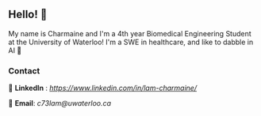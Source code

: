 ## Hello! 👋

My name is Charmaine and I'm a 4th year Biomedical Engineering Student at the University of Waterloo! I'm a SWE in healthcare, and like to dabble in AI 🤖

### Contact
🔗 **LinkedIn** : _https://www.linkedin.com/in/lam-charmaine/_

🔗 **Email**: _c73lam@uwaterloo.ca_

<!--
**charmainelamm/charmainelamm** is a ✨ _special_ ✨ repository because its `README.md` (this file) appears on your GitHub profile.

Here are some ideas to get you started:

- 🔭 I’m currently working on ...
- 🌱 I’m currently learning ...
- 👯 I’m looking to collaborate on ...
- 🤔 I’m looking for help with ...
- 💬 Ask me about ...
- 📫 How to reach me: ...
- 😄 Pronouns: ...
- ⚡ Fun fact: ...
-->
